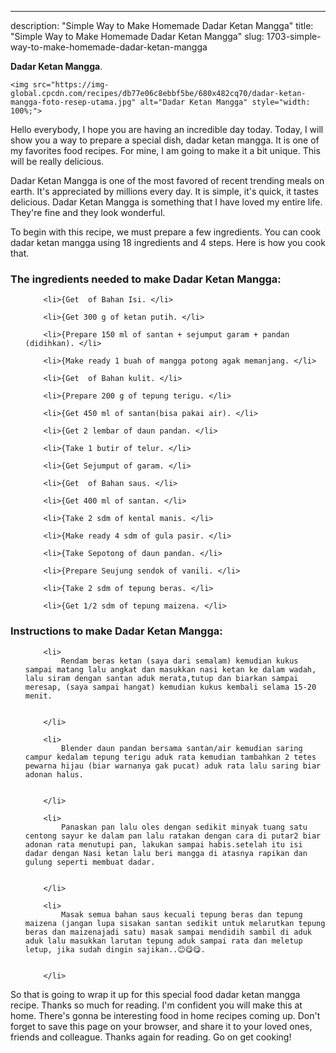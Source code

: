 ---
description: "Simple Way to Make Homemade Dadar Ketan Mangga"
title: "Simple Way to Make Homemade Dadar Ketan Mangga"
slug: 1703-simple-way-to-make-homemade-dadar-ketan-mangga

<p>
	<strong>Dadar Ketan Mangga</strong>. 
	
</p>
<p>
	
	<img src="https://img-global.cpcdn.com/recipes/db77e06c8ebbf5be/680x482cq70/dadar-ketan-mangga-foto-resep-utama.jpg" alt="Dadar Ketan Mangga" style="width: 100%;">
	
	
</p>
<p>
	Hello everybody, I hope you are having an incredible day today. Today, I will show you a way to prepare a special dish, dadar ketan mangga. It is one of my favorites food recipes. For mine, I am going to make it a bit unique. This will be really delicious.
</p>
	
<p>
	Dadar Ketan Mangga is one of the most favored of recent trending meals on earth. It's appreciated by millions every day. It is simple, it's quick, it tastes delicious. Dadar Ketan Mangga is something that I have loved my entire life. They're fine and they look wonderful.
</p>
<p>
	
</p>

<p>
To begin with this recipe, we must prepare a few ingredients. You can cook dadar ketan mangga using 18 ingredients and 4 steps. Here is how you cook that.
</p>

<h3>The ingredients needed to make Dadar Ketan Mangga:</h3>

<ol>
	
		<li>{Get  of Bahan Isi. </li>
	
		<li>{Get 300 g of ketan putih. </li>
	
		<li>{Prepare 150 ml of santan + sejumput garam + pandan (didihkan). </li>
	
		<li>{Make ready 1 buah of mangga potong agak memanjang. </li>
	
		<li>{Get  of Bahan kulit. </li>
	
		<li>{Prepare 200 g of tepung terigu. </li>
	
		<li>{Get 450 ml of santan(bisa pakai air). </li>
	
		<li>{Get 2 lembar of daun pandan. </li>
	
		<li>{Take 1 butir of telur. </li>
	
		<li>{Get Sejumput of garam. </li>
	
		<li>{Get  of Bahan saus. </li>
	
		<li>{Get 400 ml of santan. </li>
	
		<li>{Take 2 sdm of kental manis. </li>
	
		<li>{Make ready 4 sdm of gula pasir. </li>
	
		<li>{Take Sepotong of daun pandan. </li>
	
		<li>{Prepare Seujung sendok of vanili. </li>
	
		<li>{Take 2 sdm of tepung beras. </li>
	
		<li>{Get 1/2 sdm of tepung maizena. </li>
	
</ol>
<p>
	
</p>

<h3>Instructions to make Dadar Ketan Mangga:</h3>

<ol>
	
		<li>
			Rendam beras ketan (saya dari semalam) kemudian kukus sampai matang lalu angkat dan masukkan nasi ketan ke dalam wadah, lalu siram dengan santan aduk merata,tutup dan biarkan sampai meresap, (saya sampai hangat) kemudian kukus kembali selama 15-20 menit.
			
			
		</li>
	
		<li>
			Blender daun pandan bersama santan/air kemudian saring campur kedalam tepung terigu aduk rata kemudian tambahkan 2 tetes pewarna hijau (biar warnanya gak pucat) aduk rata lalu saring biar adonan halus.
			
			
		</li>
	
		<li>
			Panaskan pan lalu oles dengan sedikit minyak tuang satu centong sayur ke dalam pan lalu ratakan dengan cara di putar2 biar adonan rata menutupi pan, lakukan sampai habis.setelah itu isi dadar dengan Nasi ketan lalu beri mangga di atasnya rapikan dan gulung seperti membuat dadar.
			
			
		</li>
	
		<li>
			Masak semua bahan saus kecuali tepung beras dan tepung maizena (jangan lupa sisakan santan sedikit untuk melarutkan tepung beras dan maizenajadi satu) masak sampai mendidih sambil di aduk aduk lalu masukkan larutan tepung aduk sampai rata dan meletup letup, jika sudah dingin sajikan..😊😋😋.
			
			
		</li>
	
</ol>

<p>
	
</p>

<p>
	So that is going to wrap it up for this special food dadar ketan mangga recipe. Thanks so much for reading. I'm confident you will make this at home. There's gonna be interesting food in home recipes coming up. Don't forget to save this page on your browser, and share it to your loved ones, friends and colleague. Thanks again for reading. Go on get cooking!
</p>
